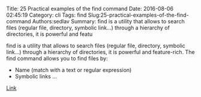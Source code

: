 Title: 25 Practical examples of the find command
Date: 2016-08-06 02:45:19
Category: cli
Tags: find
Slug:25-practical-examples-of-the-find-command
Authors:sedlav
Summary: find is a utility that allows to search files (regular file, directory, symbolic link…) through a hierarchy of directories, it is powerful and featu

find is a utility that allows to search files (regular file, directory, symbolic link…) through a hierarchy of directories, it is powerful and feature-rich.
The find command allows you to find files by:
* Name (match with a text or regular expression)
* Symbolic links
...

[Link](http://www.librebyte.net/en/gnulinux/25-practical-examples-of-the-find-command/)
